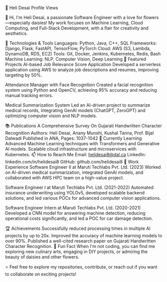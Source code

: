 🌼 Heli Desai
Profile Views

👋 Hi, I'm Heli Desai, a passionate Software Engineer with a love for flowers—especially daisies! My work focuses on Machine Learning, Cloud Computing, and Full-Stack Development, with a flair for creativity and aesthetics.

🌸 Technologies & Tools
Languages: Python, Java, C++, SQL
Frameworks: Django, Flask, FastAPI, TensorFlow, PyTorch
Cloud: AWS (S3, Lambda, DynamoDB, RDS, EC2)
Tools: Git, Docker, Jenkins, Kubernetes, Redis, Bash
Machine Learning: NLP, Computer Vision, Deep Learning
🌻 Featured Projects
AI-based Job Relevance Score Application
Developed a serverless application using AWS to analyze job descriptions and resumes, improving targeting by 50%.

Attendance Manager with Face Recognition
Created a facial recognition system using Python and OpenCV, achieving 95% accuracy and reducing manual tracking errors.

Medical Summarization System
Led an AI-driven project to summarize medical records, integrating GenAI models (ChatGPT, ZeroGPT) and optimizing computer vision and NLP models.

📚 Publications
A Comprehensive Survey On Gujarati Handwritten Character Recognition
Authors: Heli Desai, Anany Munshi, Kushal Tanna, Prof. Bijal Dalwadi
Published in ANA, Pages: 1037-1042
🌷 Currently Learning
Advanced Machine Learning techniques with Transformers and Generative AI models.
Scalable cloud infrastructure and microservices with Kubernetes.
📫 How to Reach Me
Email: helidesai8@dal.ca
LinkedIn: linkedin.com/in/helidesai8
GitHub: github.com/helidesai8
💼 Work Experience
Software Engineer II at Maruti Techlabs Pvt. Ltd. (2023)
Worked on AI-driven medical summarization, integrated GenAI models, and collaborated with AWS HPC team on a high-value project.

Software Engineer I at Maruti Techlabs Pvt. Ltd. (2021-2022)
Automated insurance underwriting using YOLOv5, developed scalable backend solutions, and led various POCs for advanced computer vision applications.

Software Engineer Intern at Maruti Techlabs Pvt. Ltd. (2020-2021)
Developed a CNN model for answering machine detection, reducing operational costs significantly, and led a POC for car damage detection.

🏆 Achievements
Successfully reduced processing times in multiple AI projects by up to 20x.
Improved the accuracy of machine learning models to over 90%.
Published a well-cited research paper on Gujarati Handwritten Character Recognition.
🌼 Fun Fact
When I'm not coding, you can find me exploring new culinary arts, engaging in DIY projects, or admiring the beauty of daisies and other flowers.

⭐️ Feel free to explore my repositories, contribute, or reach out if you want to collaborate on exciting projects!
